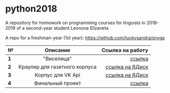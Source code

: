 # python2018
A repository for homework on programming courses for linguists in 2018-2019 of a second-year student Leonova Elizaveta

A repo for a freshman-year (1st year): https://github.com/luckysandra/proga

**№**|**Описание**|**Ссылка на работу**
---|:---:|---:
**1**|"Виселица"|[ссылка](https://github.com/luckysandra/python2018/tree/master/homework/homework1)
**2**|Краулер для газетного корпуса|[ссылка на ЯДиск](https://yadi.sk/d/0e2gnAz3-NJH6Q)
**3**|Корпус для VK Api|[ссылка на ЯДиск](https://yadi.sk/d/2PnVxazabBN_hQ)
**4**|Финальный проект|[ссылка](https://github.com/luckysandra/python2018/tree/master/FinalProject)

